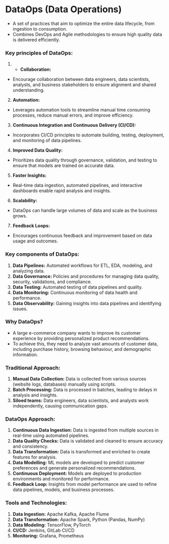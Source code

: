 # **DataOps (Data Operations)**

- A set of practices that aim to optimize the entire data lifecycle, from ingestion to consumption.
- Combines DevOps and Agile methodologies to ensure high quality data is delivered efficiently.

### **Key principles of DataOps:**
1. * **Collaboration:** 
- Encourage collaboration between data engineers, data scientists, analysts, and business stakeholders to ensure alignment and shared understanding.

2. **Automation:** 
- Leverages automation tools to streamline manual time consuming processes, reduce manual errors, and improve efficiency.

3. **Continuous Integration and Continuous Delivery (CI/CD):** 
- Incorporates CI/CD principles to automate building, testing, deployment, and monitoring of data pipelines.

4. **Improved Data Quality:** 
- Prioritizes data quality through governance, validation, and testing to ensure that models are trained on accurate data.

5. **Faster Insights:** 
- Real-time data ingestion, automated pipelines, and interactive dashboards enable rapid analysis and insights.

6. **Scalability:** 
- DataOps can handle large volumes of data and scale as the business grows.

7. **Feedback Loops:** 
- Encourages continuous feedback and improvement based on data usage and outcomes.

### **Key components of DataOps:**
1. **Data Pipelines:** Automated workflows for ETL, EDA, modeling, and analyzing data.
2. **Data Governance:** Policies and procedures for managing data quality, security, validations, and compliance.
3. **Data Testing:** Automated testing of data pipelines and quality.
4. **Data Monitoring:** Continuous monitoring of data health and performance.
5. **Data Observability:** Gaining insights into data pipelines and identifying issues.

### **Why DataOps?**
- A large e-commerce company wants to improve its customer experience by providing personalized product recommendations.
- To achieve this, they need to analyze vast amounts of customer data, including purchase history, browsing behaviour, and demographic information. 

### **Traditional Approach:**
1. **Manual Data Collection:** Data is collected from various sources (website logs, databases) manually using scripts.
2. **Batch Processing:** Data is processed in batches, leading to delays in analysis and insights.
3. **Siloed teams:** Data engineers, data scientists, and analysts work independently, causing communication gaps.

### **DataOps Approach:**
1. **Continuous Data Ingestion:** Data is ingested from multiple sources in real-time using automated pipelines.
2. **Data Quality Checks:** Data is validated and cleaned to ensure accuracy and consistency.
3. **Data Transformation:** Data is transformed and enriched to create features for analysis.
4. **Data Modelling:** ML models are developed to predict customer preferences and generate personalized recommendations.
5. **Continuous Deployment:** Models are deployed to production environments and monitored for performance.
6. **Feedback Loop:** Insights from model performance are used to refine data pipelines, models, and business processes.

### **Tools and Technologies:**
1. **Data Ingestion:** Apache Kafka, Apache Flume
2. **Data Transformation:** Apache Spark, Python (Pandas, NumPy)
3. **Data Modeling:** TensorFlow, PyTorch
4. **CI/CD:** Jenkins, GitLab CI/CD
5. **Monitoring:** Grafana, Prometheus
